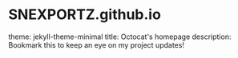 # SNEXPORTZ.github.io
theme: jekyll-theme-minimal
title: Octocat's homepage
description: Bookmark this to keep an eye on my project updates!
